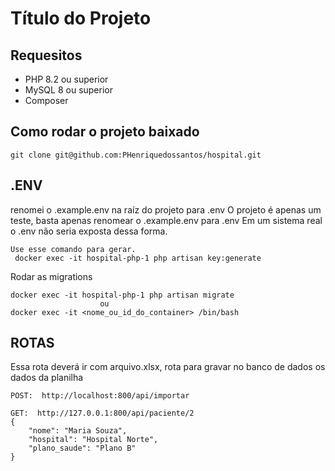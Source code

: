 
# Título do Projeto

## Requesitos

* PHP 8.2 ou superior
* MySQL 8 ou superior
* Composer

## Como rodar o projeto baixado
```
git clone git@github.com:PHenriquedossantos/hospital.git
```
## .ENV
renomei o .example.env na raíz do projeto para .env
O projeto é apenas um teste, basta apenas renomear o .example.env para .env
Em um sistema real o .env não seria exposta dessa forma.

```
Use esse comando para gerar.
 docker exec -it hospital-php-1 php artisan key:generate

```

Rodar as migrations
```
docker exec -it hospital-php-1 php artisan migrate
                    ou
docker exec -it <nome_ou_id_do_container> /bin/bash
```

## ROTAS

Essa rota deverá ir com  arquivo.xlsx, rota para gravar no banco de dados os dados da planilha
```
POST:  http://localhost:800/api/importar
```

```
GET:  http://127.0.0.1:800/api/paciente/2
{
    "nome": "Maria Souza",
    "hospital": "Hospital Norte",
    "plano_saude": "Plano B"
}
```


